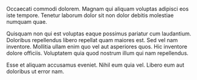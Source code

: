 Occaecati commodi dolorem. Magnam qui aliquam voluptas adipisci eos iste tempore. Tenetur laborum dolor sit non dolor debitis molestiae numquam quae.
 Quisquam non qui est voluptas eaque possimus pariatur cum laudantium. Doloribus repellendus libero repellat quam maiores est. Sed vel nam inventore. Mollitia ullam enim quo vel aut asperiores quos. Hic inventore dolore officiis. Voluptatem quia quod nostrum illum qui nam repellendus.
 Esse et aliquam accusamus eveniet. Nihil eum quia vel. Libero eum aut doloribus ut error nam.